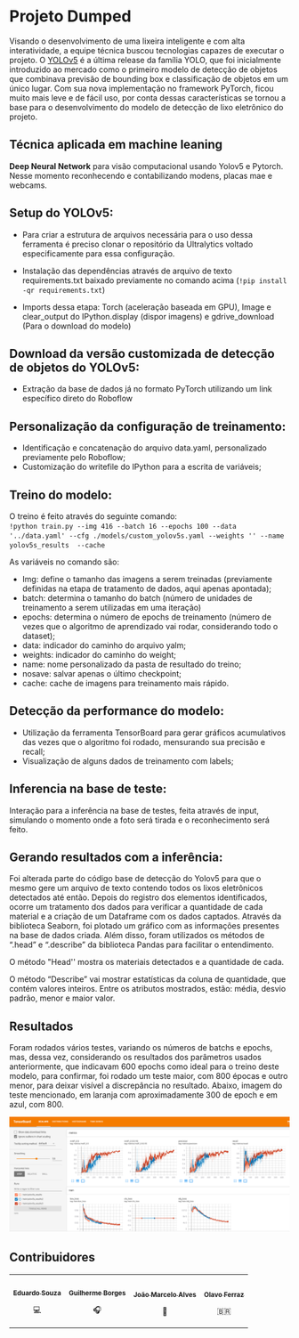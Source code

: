 # Projeto Dumped

Visando o desenvolvimento de uma lixeira inteligente e com alta interatividade, a equipe técnica buscou tecnologias capazes de executar o projeto. O [YOLOv5](https://github.com/ultralytics/yolov5) é a última release da família YOLO, que foi inicialmente introduzido ao mercado como o primeiro modelo de detecção de objetos que combinava previsão de bounding box e classificação de objetos em um único lugar. Com sua nova implementação no framework PyTorch, ficou muito mais leve e de fácil uso, por conta dessas características se tornou a base para o desenvolvimento do modelo de detecção de lixo eletrônico do projeto.

## Técnica aplicada em machine leaning
**Deep Neural Network** para visão computacional usando Yolov5 e Pytorch. Nesse momento reconhecendo e contabilizando modens, placas mae e webcams.

## Setup do YOLOv5: 

- Para criar a estrutura de arquivos necessária para o uso dessa ferramenta é preciso clonar o repositório da Ultralytics voltado especificamente para essa configuração.

- Instalação das dependências através de arquivo de texto requirements.txt baixado previamente no comando acima (`!pip install -qr requirements.txt`)

- Imports dessa etapa: Torch (aceleração baseada em GPU), Image e clear_output do IPython.display (dispor imagens) e gdrive_download (Para o download do modelo)


## Download da versão customizada de detecção de objetos do YOLOv5:

- Extração da base de dados já no formato PyTorch utilizando um link específico direto do Roboflow 

## Personalização da configuração de treinamento:

- Identificação e concatenação do arquivo data.yaml, personalizado previamente pelo Roboflow;
- Customização do writefile do IPython para a escrita de variáveis;

## Treino do modelo:

O treino é feito através do seguinte comando:<br>
`!python train.py --img 416 --batch 16 --epochs 100 --data '../data.yaml' --cfg ./models/custom_yolov5s.yaml --weights '' --name yolov5s_results  --cache`

As variáveis no comando são:
- Img: define o tamanho das imagens a serem treinadas (previamente definidas na etapa de tratamento de dados, aqui apenas apontada);
- batch: determina o tamanho do batch (número de unidades de treinamento a serem utilizadas em uma iteração)
- epochs: determina o número de epochs de treinamento (número de vezes que o algoritmo de aprendizado vai rodar, considerando todo o dataset); 
- data: indicador do caminho do arquivo yalm;
- weights: indicador do caminho do weight;
- name: nome personalizado da pasta de resultado do treino;
- nosave: salvar apenas o último checkpoint;
- cache: cache de imagens para treinamento mais rápido.


## Detecção da performance do modelo:

- Utilização da ferramenta TensorBoard para gerar gráficos acumulativos das vezes que o algoritmo foi rodado, mensurando sua precisão e recall;
- Visualização de alguns dados de treinamento com labels;

## Inferencia na base de teste:
Interação para a inferência na base de testes, feita através de input, simulando o momento onde a foto será tirada e o reconhecimento será feito.

## Gerando resultados com a inferência:

Foi alterada parte do código base de detecção do Yolov5 para que o mesmo gere um arquivo de texto contendo todos os lixos eletrônicos detectados até então. Depois do registro dos elementos identificados, ocorre um tratamento dos dados para verificar a quantidade de cada material e a criação de um Dataframe com os dados captados.
Através da biblioteca Seaborn, foi plotado um gráfico com as informações presentes na base de dados criada. Além disso, foram utilizados os métodos de “.head” e “.describe”  da biblioteca Pandas para facilitar o entendimento.

O método "Head'' mostra os materiais detectados e a quantidade de cada.

O método “Describe” vai mostrar estatísticas da coluna de quantidade, que contém valores inteiros. Entre os atributos mostrados, estão: média, desvio padrão, menor e maior valor.

## Resultados

Foram rodados vários testes, variando os números de batchs e epochs, mas, dessa vez, considerando os resultados dos parâmetros usados anteriormente, que indicavam 600 epochs como ideal para o treino deste modelo, para confirmar, foi rodado um teste maior, com 800 épocas e outro menor, para deixar visível a discrepância no resultado. Abaixo, imagem do teste mencionado, em laranja com aproximadamente 300 de epoch e em azul, com 800.

![Graficos](/Images/TrainTensorFlow.png)

## Contribuidores

<table>
  <tr>
    <td align="center"><a href="https://github.com/DuduSouzaVeiga"><img style="border-radius: 50%;" src="https://avatars.githubusercontent.com/u/54594204?v=4" width="100px;" alt=""/><br /><sub><b>Eduardo Souza</b></sub></a><br /><p>💻</p></td>
    <td align="center"><a href="https://github.com/gtborges"><img style="border-radius: 50%;" src="https://avatars.githubusercontent.com/u/49994586?v=4" width="100px;" alt=""/><br /><sub><b>Guilherme Borges</b></sub></a><br /><p>🎧</p></td>
    <td align="center"><a href="https://github.com/JoMaAlves"><img style="border-radius: 50%;" src="https://avatars.githubusercontent.com/u/50152498?v=4" width="100px;" alt=""/><br /><sub><b>João Marcelo Alves</b></sub></a><br /><p>🦖</p></td>
    <td align="center"><a href="https://github.com/OlavoFerraz"><img style="border-radius: 50%;" src="https://avatars.githubusercontent.com/u/51130831?v=4" width="100px;" alt=""/><br /><sub><b>Olavo Ferraz</b></sub></a><br /><p href="https://github.com/OlavoFerraz">🇧🇷</p></td>
  </tr>
</table>
